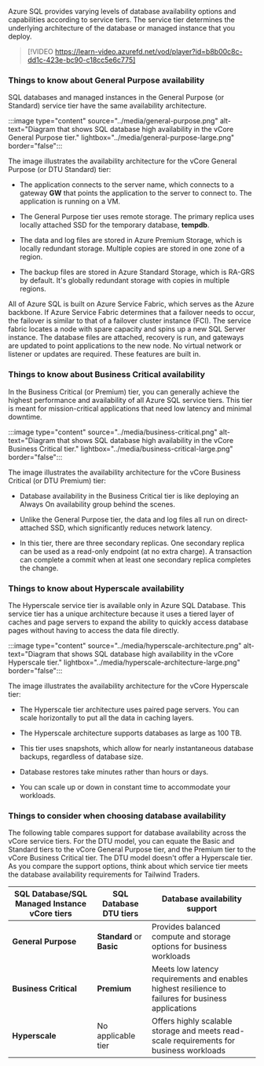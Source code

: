 Azure SQL provides varying levels of database availability options and capabilities according to service tiers. The service tier determines the underlying architecture of the database or managed instance that you deploy.

> [!VIDEO https://learn-video.azurefd.net/vod/player?id=b8b00c8c-dd1c-423e-bc90-c18cc5e6c775]

### Things to know about General Purpose availability

SQL databases and managed instances in the General Purpose (or Standard) service tier have the same availability architecture.

:::image type="content" source="../media/general-purpose.png" alt-text="Diagram that shows SQL database high availability in the vCore General Purpose tier." lightbox="../media/general-purpose-large.png" border="false":::

The image illustrates the availability architecture for the vCore General Purpose (or DTU Standard) tier:

- The application connects to the server name, which connects to a gateway **GW** that points the application to the server to connect to. The application is running on a VM.

- The General Purpose tier uses remote storage. The primary replica uses locally attached SSD for the temporary database, **tempdb**. 

- The data and log files are stored in Azure Premium Storage, which is locally redundant storage. Multiple copies are stored in one zone of a region.

- The backup files are stored in Azure Standard Storage, which is RA-GRS by default. It's globally redundant storage with copies in multiple regions.

All of Azure SQL is built on Azure Service Fabric, which serves as the Azure backbone. If Azure Service Fabric determines that a failover needs to occur, the failover is similar to that of a failover cluster instance (FCI). The service fabric locates a node with spare capacity and spins up a new SQL Server instance. The database files are attached, recovery is run, and gateways are updated to point applications to the new node. No virtual network or listener or updates are required. These features are built in.

### Things to know about Business Critical availability

In the Business Critical (or Premium) tier, you can generally achieve the highest performance and availability of all Azure SQL service tiers. This tier is meant for mission-critical applications that need low latency and minimal downtime.

:::image type="content" source="../media/business-critical.png" alt-text="Diagram that shows SQL database high availability in the vCore Business Critical tier." lightbox="../media/business-critical-large.png" border="false":::

The image illustrates the availability architecture for the vCore Business Critical (or DTU Premium) tier:

- Database availability in the Business Critical tier is like deploying an Always On availability group behind the scenes.

- Unlike the General Purpose tier, the data and log files all run on direct-attached SSD, which significantly reduces network latency.

- In this tier, there are three secondary replicas. One secondary replica can be used as a read-only endpoint (at no extra charge). A transaction can complete a commit when at least one secondary replica completes the change. 

### Things to know about Hyperscale availability

The Hyperscale service tier is available only in Azure SQL Database. This service tier has a unique architecture because it uses a tiered layer of caches and page servers to expand the ability to quickly access database pages without having to access the data file directly.

:::image type="content" source="../media/hyperscale-architecture.png" alt-text="Diagram that shows SQL database high availability in the vCore Hyperscale tier." lightbox="../media/hyperscale-architecture-large.png" border="false":::

The image illustrates the availability architecture for the vCore Hyperscale tier:

- The Hyperscale tier architecture uses paired page servers. You can scale horizontally to put all the data in caching layers.

- The Hyperscale architecture supports databases as large as 100 TB.

- This tier uses snapshots, which allow for nearly instantaneous database backups, regardless of database size.

- Database restores take minutes rather than hours or days.

- You can scale up or down in constant time to accommodate your workloads.

### Things to consider when choosing database availability

The following table compares support for database availability across the vCore service tiers. For the DTU model, you can equate the Basic and Standard tiers to the vCore General Purpose tier, and the Premium tier to the vCore Business Critical tier. The DTU model doesn't offer a Hyperscale tier. As you compare the support options, think about which service tier meets the database availability requirements for Tailwind Traders.

| SQL Database/SQL Managed Instance vCore tiers | SQL Database DTU tiers | Database availability support |
| --- | --- | --- |
| **General Purpose** | **Standard** or **Basic** | Provides balanced compute and storage options for business workloads |
| **Business Critical** | **Premium** | Meets low latency requirements and enables highest resilience to failures for business applications |
| **Hyperscale** | No applicable tier | Offers highly scalable storage and meets read-scale requirements for business workloads |
